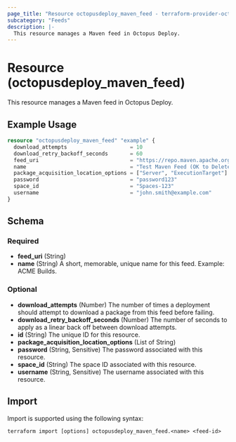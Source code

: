 ```yaml
---
page_title: "Resource octopusdeploy_maven_feed - terraform-provider-octopusdeploy"
subcategory: "Feeds"
description: |-
  This resource manages a Maven feed in Octopus Deploy.
---
```


# Resource (octopusdeploy_maven_feed)

This resource manages a Maven feed in Octopus Deploy.

## Example Usage

```terraform
resource "octopusdeploy_maven_feed" "example" {
  download_attempts                    = 10
  download_retry_backoff_seconds       = 60
  feed_uri                             = "https://repo.maven.apache.org/maven2/"
  name                                 = "Test Maven Feed (OK to Delete)"
  package_acquisition_location_options = ["Server", "ExecutionTarget"]
  password                             = "password123"
  space_id                             = "Spaces-123"
  username                             = "john.smith@example.com"
}
```

<!-- schema generated by tfplugindocs -->
## Schema

### Required

- **feed_uri** (String)
- **name** (String) A short, memorable, unique name for this feed. Example: ACME Builds.

### Optional

- **download_attempts** (Number) The number of times a deployment should attempt to download a package from this feed before failing.
- **download_retry_backoff_seconds** (Number) The number of seconds to apply as a linear back off between download attempts.
- **id** (String) The unique ID for this resource.
- **package_acquisition_location_options** (List of String)
- **password** (String, Sensitive) The password associated with this resource.
- **space_id** (String) The space ID associated with this resource.
- **username** (String, Sensitive) The username associated with this resource.

## Import

Import is supported using the following syntax:

```shell
terraform import [options] octopusdeploy_maven_feed.<name> <feed-id>
```